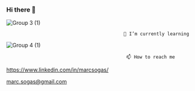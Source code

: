 ### Hi there 👋


![Group 3 (1)](https://user-images.githubusercontent.com/64713703/184543102-128ce9f5-0d64-47c7-8a5a-815d03d62ce1.png)

                                               🌱 I’m currently learning
![Group 4 (1)](https://user-images.githubusercontent.com/64713703/184543197-6300ed75-56d5-4609-860d-760141513e56.png)

                                                📫 How to reach me
https://www.linkedin.com/in/marcsogas/

marc.sogas@gmail.com



<!--
**marcsogasdev/marcsogasdev** is a ✨ _special_ ✨ repository because its `README.md` (this file) appears on your GitHub profile.
Here are some ideas to get you started:
### Hi there 👋
### I'm Marc Sogas Esteve 🧑‍💻😊 
- 🔭 I’m currently working on ...
- 🌱 I’m currently learning ...
- 👯 I’m looking to collaborate on ...
- 🤔 I’m looking for help with ...
- 💬 Ask me about ...
- 📫 How to reach me: ...
- 😄 Pronouns: ...
- ⚡ Fun fact: ...
![LI-In-Bug (1)](https://user-images.githubusercontent.com/64713703/184543234-3d18d960-128a-4252-a20a-c01f5148a983.png)
-->

<!--
**marcsedev/marcsedev** is a ✨ _special_ ✨ repository because its `README.md` (this file) appears on your GitHub profile.

Here are some ideas to get you started:

- 🔭 I’m currently working on ...
- 🌱 I’m currently learning ...
- 👯 I’m looking to collaborate on ...
- 🤔 I’m looking for help with ...
- 💬 Ask me about ...
- 📫 How to reach me: ...
- 😄 Pronouns: ...
- ⚡ Fun fact: ...
-->
